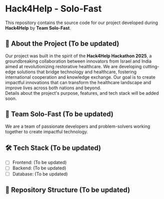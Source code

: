 # Hack4Help - Solo-Fast

This repository contains the source code for our project developed during **Hack4Help** by **Team Solo-Fast**.

## 📌 About the Project  (To be updated)
Our project was built in the spirit of the **Hack4Help Hackathon 2025**, a groundbreaking collaboration between innovators from Israel and India aimed at revolutionizing restorative healthcare.
We are developing cutting-edge solutions that bridge technology and healthcare, fostering international cooperation and knowledge exchange. Our goal is to create impactful innovations that can transform the healthcare landscape and improve lives across both nations and beyond.  
Details about the project's purpose, features, and tech stack will be added soon.

## 🚀 Team Solo-Fast (To be updated)
We are a team of passionate developers and problem-solvers working together to create impactful technology.

## 🛠️ Tech Stack (To be updated)
- [ ] Frontend: (To be updated)
- [ ] Backend: (To be updated)
- [ ] Database: (To be updated)

## 📂 Repository Structure  (To be updated)
